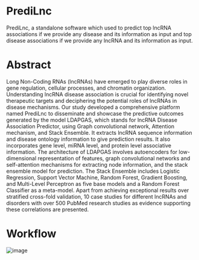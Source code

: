 # PrediLnc
PrediLnc, a standalone software which used to predict top lncRNA associations if we provide any disease and its information as input and top disease associations if we provide any lncRNA and its information as input.

# Abstract
Long Non-Coding RNAs (lncRNAs) have emerged to play diverse roles in gene regulation, cellular processes, and chromatin organization. Understanding lncRNA disease association is crucial for identifying novel therapeutic targets and deciphering the potential roles of lncRNAs in disease mechanisms. Our study developed a comprehensive platform named PrediLnc to disseminate and showcase the predictive outcomes generated by the model LDAPGAS, which stands for lncRNA Disease Association Predictor, using Graph convolutional network, Attention mechanism, and Stack Ensemble. It extracts lncRNA sequence information and disease ontology information to give prediction results. It also incorporates gene level, miRNA level, and protein level associative information. The architecture of LDAPGAS involves autoencoders for low-dimensional representation of features, graph convolutional networks and self-attention mechanisms for extracting node information, and the stack ensemble model for prediction. The Stack Ensemble includes Logistic Regression, Support Vector Machine, Random Forest, Gradient Boosting, and Multi-Level Perceptron as five base models and a Random Forest Classifier as a meta-model. Apart from achieving exceptional results over stratified cross-fold validation, 10 case studies for different lncRNAs and disorders with over 500 PubMed research studies as evidence supporting these correlations are presented. 

# Workflow
![image](https://github.com/Udit64/PrediLnc-A-Platform-for-disseminating-lncRNA-disease-associations/assets/108218333/614e7224-6e9c-409b-8913-c612f639d7ed)
